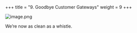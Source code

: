 +++
title = "9. Goodbye Customer Gateways"
weight = 9
+++


![image.png](/images/008-viii-clean-it-up/41-443883-image.png)


We’re now as clean as a whistle. 


